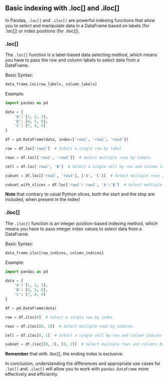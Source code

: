 ## Basic indexing with .loc[] and .iloc[]

In Pandas, `.loc[]` and `.iloc[]` are powerful indexing functions that allow you to select and manipulate data in a DataFrame based on labels (for .loc[]) or index positions (for .iloc[]).

### .loc[]

The `.loc[]` function is a label-based data selecting method, which means you have to pass the row and column labels to select data from a DataFrame.

Basic Syntax:
```python
data_frame.loc[row_labels, column_labels]
```
Example:
```python
import pandas as pd

data = {
    'A': [1, 2, 3],
    'B': [4, 5, 6],
    'C': [7, 8, 9]
}

df = pd.DataFrame(data, index=['row1', 'row2', 'row3'])

row = df.loc['row1']  # Select a single row by label

rows = df.loc[['row1', 'row3']]  # Select multiple rows by labels

cell = df.loc['row1', 'B']  # Select a single cell by row and column labels

subset = df.loc[['row1', 'row3'], ['A', 'C']]  # Select multiple rows and columns by labels

subset_with_slices = df.loc['row1':'row2', 'A':'B']  # Select multiple rows and columns by labels
```
**Note** that contrary to usual Python slices, both the start and the stop are included, when present in the index!

### .iloc[]

The `.iloc[]` function is an integer position-based indexing method, which means you have to pass integer index values to select data from a DataFrame.

Basic Syntax:
```python
data_frame.iloc[row_indices, column_indices]
```
Example:
```python
import pandas as pd

data = {
    'A': [1, 2, 3],
    'B': [4, 5, 6],
    'C': [7, 8, 9]
}

df = pd.DataFrame(data)

row = df.iloc[0]  # Select a single row by index

rows = df.iloc[[0, 2]]  # Select multiple rows by indices

cell = df.iloc[0, 1]  # Select a single cell by row and column indices

subset = df.iloc[[0, 2], [0, 2]]  # Select multiple rows and columns by indices
```
**Remember** that with .iloc[], the ending index is exclusive.

In conclusion, understanding the differences and appropriate use cases for `.loc[]` and `.iloc[]` will allow you to work with `pandas.DataFrame` more effectively and efficiently.
